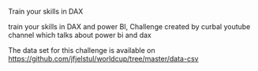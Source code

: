
Train your skills in DAX

train your skills in DAX and power BI, Challenge created by curbal youtube channel which talks about power bi and dax

The data set for this challenge is available on https://github.com/jfjelstul/worldcup/tree/master/data-csv
